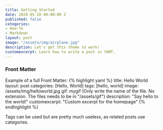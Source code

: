 ```yaml
---
title: Getting Started
date: 2020-05-20 00:00:00 Z
published: false
categories:
- How-To
- Markdown
layout: post
image: "/assets/img/airplane.jpg"
description: Let's get this theme to work!
customexcerpt: Learn how to write a post in YAMT.
---
```


### Front Matter
Example of a full Front Matter:
{% highlight yaml %}
title: Hello World   
layout: post
categories: [Hello, World]
tags: [hello, world]
image: /assets/img/helloworld.jpg
gif: mygif (Only write the name of the file. No extension. The files needs to be in "/assets/gif")
description: "Say hello to the world!"
customexcerpt: "Custom excerpt for the homepage"
{% endhighlight %}

Tags can be used but are pretty much useless, as related posts use categories.